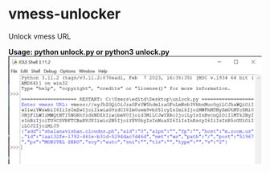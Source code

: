 # vmess-unlocker
Unlock vmess URL

<b>Usage: python unlock.py  or python3 unlock.py </b>
<br>
<img src="https://github.com/fionnlee/vmess-unlocker/blob/main/image/image.png?raw=true">
